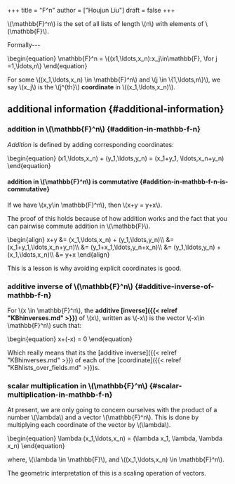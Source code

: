 +++
title = "F^n"
author = ["Houjun Liu"]
draft = false
+++

\\(\mathbb{F}^n\\) is the set of all lists of length \\(n\\) with elements of \\(\mathbb{F}\\).

Formally---

\begin{equation}
    \mathbb{F}^n = \\{(x1,\ldots,x\_n):x\_j\in\mathbb{F}, \for j =1,\ldots,n\\}
\end{equation}

For some \\((x\_1,\ldots,x\_n) \in \mathbb{F}^n\\) and \\(j \in \\{1,\ldots,n\\}\\), we say \\(x\_j\\) is the \\(j^{th}\\) **coordinate** in \\((x\_1,\ldots,x\_n)\\).


## additional information {#additional-information}


### addition in \\(\mathbb{F}^n\\) {#addition-in-mathbb-f-n}

_Addition_ is defined by adding corresponding coordinates:

\begin{equation}
   (x1,\ldots,x\_n) + (y\_1,\ldots,y\_n) = (x\_1+y\_1, \ldots,x\_n+y\_n)
\end{equation}


#### addition in \\(\mathbb{F}^n\\) is commutative {#addition-in-mathbb-f-n-is-commutative}

If we have \\(x,y\in \mathbb{F}^n\\), then \\(x+y = y+x\\).

The proof of this holds because of how addition works and the fact that you can pairwise commute addition in \\(\mathbb{F}\\).

\begin{align}
    x+y &= (x\_1,\ldots,x\_n) + (y\_1,\ldots,y\_n)\\\\
&= (x\_1+y\_1,\ldots,x\_n+y\_n)\\\\
&= (y\_1+x\_1,\ldots,y\_n+x\_n)\\\\
&= (y\_1,\ldots,y\_n) + (x\_1,\ldots,x\_n)\\\\
&= y+x
\end{align}

This is a lesson is why avoiding explicit coordinates is good.


### additive inverse of \\(\mathbb{F}^n\\) {#additive-inverse-of-mathbb-f-n}

For \\(x \in \mathbb{F}^n\\), the **additive [inverse]({{< relref "KBhinverses.md" >}})** of \\(x\\), written as \\(-x\\) is the vector \\(-x\in \mathbb{F}^n\\) such that:

\begin{equation}
    x+(-x) = 0
\end{equation}

Which really means that its the [additive inverse]({{< relref "KBhinverses.md" >}}) of each of the [coordinate]({{< relref "KBhlists_over_fields.md" >}})s.


### scalar multiplication in \\(\mathbb{F}^n\\) {#scalar-multiplication-in-mathbb-f-n}

At present, we are only going to concern ourselves with the product of a number \\(\lambda\\) and a vector \\(\mathbb{F}^n\\). This is done by multiplying each coordinate of the vector by \\(\lambda\\).

\begin{equation}
    \lambda (x\_1,\ldots,x\_n) = (\lambda x\_1, \lambda, \lambda x\_n)
\end{equation}

where, \\(\lambda \in \mathbb{F}\\), and \\((x\_1,\ldots,x\_n) \in \mathbb{F}^n\\).

The geometric interpretation of this is a scaling operation of vectors.